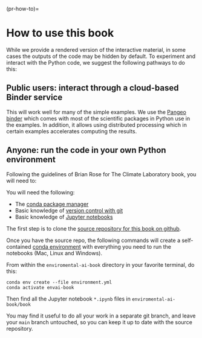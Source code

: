 (pr-how-to)=
# How to use this book

While we provide a rendered version of the interactive material, in some cases the outputs of the code may be hidden by default. To experiment and interact with the Python code, we suggest the following pathways to do this:

## Public users: interact through a cloud-based Binder service 
This will work well for many of the simple examples. We use the [Pangeo binder](https://binder.pangeo.io/) which comes with most of the scientific packages in Python use in the examples. In addition, it allows using distributed processing which in certain examples accelerates computing the results. 

## Anyone: run the code in your own Python environment
Following the guidelines of Brian Rose for The Climate Laboratory book, you will need to:

You will need the following:

* The [conda package manager](https://docs.conda.io/en/latest/)
* Basic knowledge of [version control with git](https://git-scm.com)
* Basic knowledge of [Jupyter notebooks](https://jupyter-notebook.readthedocs.io/en/stable/)

The first step is to clone the [source repository for this book on github](https://github.com/acocac/environmental-ai-book).

Once you have the source repo, the following commands will create a self-contained
[conda environment](https://docs.conda.io/projects/conda/en/latest/user-guide/concepts/environments.html)
with everything you need to run the notebooks (Mac, Linux and Windows).

From within the `enviromental-ai-book` directory in your favorite terminal, do this:

```
conda env create --file environment.yml
conda activate envai-book
```

Then find all the Jupyter notebook `*.ipynb` files in `enviromental-ai-book/book`

You may find it useful to do all your work in a separate git branch,
and leave your `main` branch untouched, so you can keep it up to date with
the source repository.
